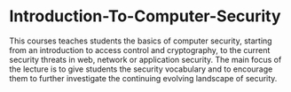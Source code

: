 # Introduction-To-Computer-Security
This courses teaches students the basics of computer security, starting from an introduction to access control and cryptography, to the current security threats in web, network or application security. The main focus of the lecture is to give students the security vocabulary and to encourage them to further investigate the continuing evolving landscape of security.
